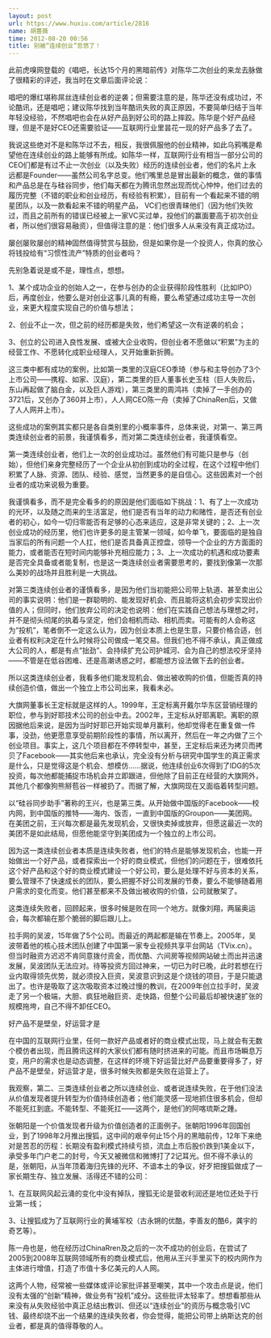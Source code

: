 ```yaml
---
layout: post
url: https://www.huxiu.com/article/2816
name: 胡蔷薇
time: 2012-08-20 00:56
title: 别被“连续创业”忽悠了！
---
```

此前虎嗅网登载的《唱吧，长达15个月的黑暗前传》对陈华二次创业的来龙去脉做了很精彩的评述，我当时在文章后面评论说：

唱吧的爆红堪称屌丝连续创业者的逆袭；但需要注意的是，陈华还没有成功过，不论酷讯，还是唱吧；建议陈华找到当年酷讯失败的真正原因，不要简单归结于当年年轻没经验，不然唱吧也会在从好产品到好公司的路上摔跤。陈华是个好产品经理，但是不是好CEO还需要验证——互联网行业里昙花一现的好产品多了去了。

我说这些绝对不是和陈华过不去，相反，我很佩服他的创业精神，如此乌鸦嘴是希望他在连续创业的路上能够有所成。如陈华一样，互联网行业有相当一部分公司的CEO们都是有过不止一次创业（以及失败）经历的连续创业者，他们的名片上永远都是Founder——虽然公司名字总变。他们嘴里总是冒出最新的概念，做的事情和产品总是在与硅谷同步，他们每天都在为腾讯忽然出现而忧心忡忡，他们过去的履历完整（不错的职业和创业经历，有经验有积累），目前有一个看起来不错的明星团队，以及一款看起来不错的明星产品， VC们也很青睐他们（因为他们失败过，而且之前所有的错误已经被上一家VC买过单，投他们的赢面要高于初次创业者，所以他们很容易融资），但值得注意的是：他们很多人从来没有真正成功过。

屡创屡败屡创的精神固然值得赞赏与鼓励，但是如果你是一个投资人，你真的放心将钱投给有“习惯性流产”特质的创业者吗？

先别急着说是或不是，理性点，想想。

1、某个成功企业的创始人之一，在参与创办的企业获得阶段性胜利（比如IPO）后，再度创业，他要么是对创业这事儿真的有瘾，要么希望通过成功主导一次创业，来更大程度实现自己的价值与想法；

2、创业不止一次，但之前的经历都是失败，他们希望这一次有逆袭的机会；

3、创立的公司进入良性发展、或被大企业收购，但创业者不愿做以“积累”为主的经营工作、不愿转化成职业经理人，又开始重新折腾。

这三类中都有成功的案例，比如第一类里的汉庭CEO季琦（参与和主导创办了3个上市公司——携程、如家、汉庭），第二类里的巨人董事长史玉柱（巨人失败后，东山再起做了脑白金，以及巨人游戏），第三类里的周鸿祎（卖掉了一手创办的3721后，又创办了360并上市），人人网CEO陈一舟（卖掉了ChinaRen后，又做了人人网并上市）。

这些成功的案例其实都只是各自类别里的小概率事件，总体来说，对第一、第三两类连续创业者的前景，我谨慎看多，而对第二类连续创业者，我谨慎看空。

第一类连续创业者，他们上一次的创业成功过。虽然他们有可能只是参与（创始），但他们亲身完整经历了一个企业从初创到成功的全过程，在这个过程中他们积累了人脉、资源、团队、经验、感觉，当然更多的是自信心。这些因素对一个创业者的成功来说极为重要。

我谨慎看多，而不是完全看多的的原因是他们面临如下挑战：1、有了上一次成功的光环，以及随之而来的生活富足，他们是否有当年的动力和赌性，是否还有创业者的初心，如今一切归零能否有足够的心态来适应，这是非常关键的；2、上一次创业成功的经历里，他们也许更多的是主管某一领域，如今单飞，要面临的是独自当家后的所有问题一个人扛，他们是否具备真正控盘，领导一个企业的方方面面的能力，或者能否在短时间内能够补充相应能力；3、上一次成功的机遇和成功要素是否完全具备或者能复制，也是这一类连续创业者需要思考的，要找到像第一次那么美妙的战场并且胜利是一大挑战。

对第三类连续创业者的谨慎看多，是因为他们当初能把公司带上轨道、甚至卖出公司的事实说明：他们是一群聪明的、能发现好机会、而且能将这机会初步实现出价值的人；但同时，他们放弃公司的决定也说明：他们在实践自己想法与理想之时，并不是彻头彻尾的执着与坚定，他们会相机而动、相机而卖。可能有的人会称这为“投机”，笔者倒不一定这么认为，因为创业本质上也是生意，只要价格合适，创业者有权利决定在什么时候将公司做成一笔交易。但我们也不得不承认，真正做成大公司的人，都是有点“拙劲”、会持续扩充公司护城河、会为自己的想法咬牙坚持——不管是在低谷困难、还是高潮诱惑之时，都能想方设法做下去的创业者。

所以这类连续创业者，我看多他们能发现机会、做出被收购的价值，但能否真的持续创造价值，做出一个独立上市公司出来，我看未必。

大旗网董事长王定标就是这样的人。1999年，王定标离开戴尔华东区营销经理的职位，参与到好耶技术公司的创业中去。2002年，王定标从好耶离职。离职的原因据他后来说，是因为当时好耶已开始实现单月赢利，他却觉得老在重复做一件事，没劲，他更愿意享受前期阶段性的事情，所以离开，然后在一年之内做了三个创业项目。事实上，这几个项目都在不停转型中，甚至，王定标后来还为拷贝而拷贝了Facebook——其实他后来也承认，完全没有分析与研究中国学生的真正需求是什么，只是觉得这是个机会、想模仿……据说，他连续创业6次得到了IDG的5次投资，每次他都能捕捉市场机会并立即跟进，但他除了目前正在经营的大旗网外，其他几个都像狗熊掰苞谷一样被扔了。而据了解，大旗网现在又面临着转型问题。

以“硅谷同步助手”著称的王兴，也是第三类。从开始做中国版的Facebook——校内网，到中国版的推特——海内、饭否，一直到中国版的Groupon——美团网。在美团之前，王兴每次都是最先发现机会，又很快卖掉或放弃，但愿这最近一次的美团不是如此结局，但愿他能坚守到美团成为一个独立的上市公司。

因为这一类连续创业者本质是连续失败者，他们的特点是能够发现机会，也能一开始做出一个好产品，或者探索出一个好的商业模式，但他们的问题在于，很难依托这个好产品和这个好的商业模式建设一个好公司，要么是处理不好与资本的关系，要么管理不了快速成长的团队，要么把握不好公司发展的节奏，要么不能够随着用户需求的变化而变。他们甚至都来不及做出被收购的价值，公司就散架了。

这类连续失败者，回顾起来，很多时候是败在同一个地方。就像刘翔，两届奥运会，每次都输在那个脆弱的脚后跟儿上。

拉手网的吴波，15年做了5个公司。而最近的两起都是输在节奏上。2005年，吴波带着他的核心技术团队创建了中国第一家专业视频共享平台网站（TVix.cn）。但当时融资方迟迟不肯同意拨付资金，而优酷、六间房等视频网站破土而出并迅速发展，吴波团队无法应对。待等投资方回过神来，一切已为时已晚，此时若想在行业内取得领先优势，就必须投入巨资，吴波意识到这是个烧钱的项目，于是只能退出了。也许是吸取了这次吸取资本过晚过慢的教训，在2009年创立拉手时，吴波走了另一个极端，大胆、疯狂地融巨资、走快路，但整个公司最后却被快速扩张的规模拖垮，自己不得不卸任CEO。

好产品不是壁垒，好运营才是

在中国的互联网行业里，任何一款好产品或者好的商业模式出现，马上就会有无数个模仿者出现，而且腾讯这样的大家伙们都有随时挤进来的可能。而且市场瞬息万变，用户的需求也是动态调整，在这样的环境下好运营比好产品要重要得多了，好产品不是壁垒，好运营才是，很多时候失败都是失败在运营上了。

我观察，第二、三类连续创业者之所以连续创业、或者说连续失败，在于他们没法从价值发现者提升转型为价值持续创造者；他们能灵感一现地抓住很多机会，但却不能死扛到底。不能转型、不能死扛——这两个，是他们的阿喀琉斯之踵。

张朝阳是一个价值发现者升级为价值创造者的正面例子。张朝阳1996年回国创业，到了1998年2月推出搜狐，这中间的艰辛何止15个月的黑暗前传，12年下来绝对是苦忍的历程：长期没有盈利模式持续亏损，流血上市后股价跌到1美金以下，承受多年门户老二的封号，今天又被微信和微博打了2记耳光。但不得不承认的是，张朝阳，从当年顶着海归先锋的光环、不谙本土的争议，好歹把搜狐做成了一家长期生存、独立发展、活得还不错的公司：

1、在互联网风起云涌的变化中没有掉队，搜狐无论是营收利润还是地位还处于行业第一线；

3、让搜狐成为了互联网行业的黄埔军校（古永锵的优酷，李善友的酷6，龚宇的奇艺等）。

陈一舟也是，他在经历过ChinaRren及之后的一次不成功的创业后，在尝试了2005到2008年互联网领域所有的商业模式后，他用从王兴手里买下的校内网作为主体进行增值，打造了市值十多亿美元的人人网。

这两个人物，经常被一些媒体或评论家批评甚至嘲笑，其中一个攻击点是说，他们没有太强的“创新”精神，做业务有“投机”成分。这些批评太轻率了。想想看那些从来没有从失败经验中真正总结出教训、但还以“连续创业”的资历与概念吸引VC钱、最终却烧不出一个结果的连续失败者，你会觉得，能把公司带上纳斯达克的创业者，都是真的值得尊敬的人。

